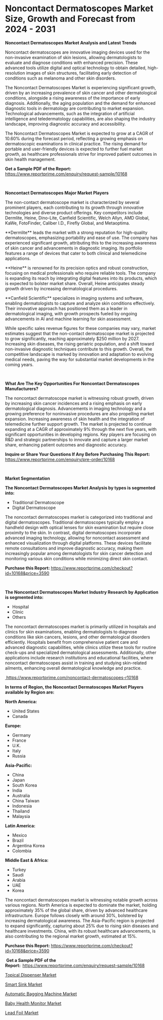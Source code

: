 <p><h1>Noncontact Dermatoscopes Market Size, Growth and Forecast from 2024 - 2031</h1></p><p><strong>Noncontact Dermatoscopes Market Analysis and Latest Trends</strong></p>
<p><p>Noncontact dermatoscopes are innovative imaging devices used for the non-invasive examination of skin lesions, allowing dermatologists to evaluate and diagnose conditions with enhanced precision. These advanced tools utilize digital and optical technology to obtain detailed, high-resolution images of skin structures, facilitating early detection of conditions such as melanoma and other skin disorders.</p><p>The Noncontact Dermatoscopes Market is experiencing significant growth, driven by an increasing prevalence of skin cancer and other dermatological conditions, alongside a rising awareness of the importance of early diagnosis. Additionally, the aging population and the demand for enhanced diagnostic tools in dermatology are contributing to market expansion. Technological advancements, such as the integration of artificial intelligence and teledermatology capabilities, are also shaping the industry landscape, improving diagnostic accuracy and accessibility.</p><p>The Noncontact Dermatoscopes Market is expected to grow at a CAGR of 10.60% during the forecast period, reflecting a growing emphasis on dermatoscopic examinations in clinical practice. The rising demand for portable and user-friendly devices is expected to further fuel market growth, as healthcare professionals strive for improved patient outcomes in skin health management.</p></p>
<p><strong>Get a Sample PDF of the Report:&nbsp;</strong> <a href="https://www.reportprime.com/enquiry/request-sample/10168">https://www.reportprime.com/enquiry/request-sample/10168</a></p>
<p>&nbsp;</p>
<p><strong>Noncontact Dermatoscopes Major Market Players</strong></p>
<p><p>The non-contact dermatoscope market is characterized by several prominent players, each contributing to its growth through innovative technologies and diverse product offerings. Key competitors include Dermlite, Heine, Dino-Lite, Canfield Scientific, Welch Allyn, AMD Global, KaWe, FotoFinder, Caliber I.D., Firefly Global, and Metaoptima.</p><p>**Dermlite** leads the market with a strong reputation for high-quality dermatoscopes, emphasizing portability and ease of use. The company has experienced significant growth, attributing this to the increasing awareness of skin cancer and advancements in diagnostic imaging. Its portfolio features a range of devices that cater to both clinical and telemedicine applications.</p><p>**Heine** is renowned for its precision optics and robust construction, focusing on medical professionals who require reliable tools. The company is expanding its reach by integrating digital features into its products, which is expected to bolster market share. Overall, Heine anticipates steady growth driven by increasing dermatological procedures.</p><p>**Canfield Scientific** specializes in imaging systems and software, enabling dermatologists to capture and analyze skin conditions effectively. Their innovative approach has positioned them as a leader in dermatological imaging, with growth prospects fueled by ongoing advancements in AI and machine learning for skin assessment.</p><p>While specific sales revenue figures for these companies may vary, market estimates suggest that the non-contact dermatoscope market is projected to grow significantly, reaching approximately $250 million by 2027. Increasing skin diseases, the rising geriatric population, and a shift toward non-invasive diagnostic techniques contribute to this growth. Overall, the competitive landscape is marked by innovation and adaptation to evolving medical needs, paving the way for substantial market developments in the coming years.</p></p>
<p>&nbsp;</p>
<p><strong>What Are The Key Opportunities For Noncontact Dermatoscopes Manufacturers?</strong></p>
<p><p>The noncontact dermatoscope market is witnessing robust growth, driven by increasing skin cancer incidences and a rising emphasis on early dermatological diagnosis. Advancements in imaging technology and a growing preference for noninvasive procedures are also propelling market expansion. Increasing awareness of skin health and the integration of telemedicine further support growth. The market is projected to continue expanding at a CAGR of approximately 9% through the next five years, with significant opportunities in developing regions. Key players are focusing on R&D and strategic partnerships to innovate and capture a larger market share, enhancing patient outcomes and diagnostic accuracy.</p></p>
<p><strong>Inquire or Share Your Questions If Any Before Purchasing This Report:</strong> <a href="https://www.reportprime.com/enquiry/pre-order/10168">https://www.reportprime.com/enquiry/pre-order/10168</a></p>
<p>&nbsp;</p>
<p><strong>Market Segmentation</strong></p>
<p><strong>The Noncontact Dermatoscopes Market Analysis by types is segmented into:</strong></p>
<p><ul><li>Traditional Dermatoscope</li><li>Digital Dermatoscope</li></ul></p>
<p><p>The noncontact dermatoscopes market is categorized into traditional and digital dermatoscopes. Traditional dermatoscopes typically employ a handheld design with optical lenses for skin examination but require close proximity to the skin. In contrast, digital dermatoscopes incorporate advanced imaging technology, allowing for noncontact assessment and enhanced visualization through digital platforms. These devices facilitate remote consultations and improve diagnostic accuracy, making them increasingly popular among dermatologists for skin cancer detection and monitoring various skin conditions while minimizing direct skin contact.</p></p>
<p><strong>Purchase this Report:&nbsp;</strong><a href="https://www.reportprime.com/checkout?id=10168&price=3590">https://www.reportprime.com/checkout?id=10168&price=3590</a></p>
<p>&nbsp;</p>
<p><strong>The Noncontact Dermatoscopes Market Industry Research by Application is segmented into:</strong></p>
<p><ul><li>Hospital</li><li>Clinic</li><li>Others</li></ul></p>
<p><p>The noncontact dermatoscopes market is primarily utilized in hospitals and clinics for skin examinations, enabling dermatologists to diagnose conditions like skin cancers, lesions, and other dermatological disorders efficiently. Hospitals benefit from comprehensive patient care and advanced diagnostic capabilities, while clinics utilize these tools for routine check-ups and specialized dermatological assessments. Additionally, other applications include research institutions and educational facilities, where noncontact dermatoscopes assist in training and studying skin-related ailments, enhancing overall dermatological knowledge and practice.</p></p>
<p><a href="https://www.reportprime.com/noncontact-dermatoscopes-r10168">&nbsp;https://www.reportprime.com/noncontact-dermatoscopes-r10168</a></p>
<p><strong>In terms of Region, the Noncontact Dermatoscopes Market Players available by Region are:</strong></p>
<p>
    <p> <strong> North America: </strong>
        <ul>
            <li>United States</li>
            <li>Canada</li>
        </ul>
        </p> 
    <p> <strong> Europe: </strong>
        <ul>
            <li>Germany</li>
            <li>France</li>
            <li>U.K.</li>
            <li>Italy</li>
            <li>Russia</li>
        </ul>
        </p> 
    <p> <strong> Asia-Pacific: </strong>
        <ul>
            <li>China</li>
            <li>Japan</li>
            <li>South Korea</li>
            <li>India</li>
            <li>Australia</li>
            <li>China Taiwan</li>
            <li>Indonesia</li>
            <li>Thailand</li>
            <li>Malaysia</li>
        </ul>
        </p> 
    <p> <strong> Latin America: </strong>
        <ul>
            <li>Mexico</li>
            <li>Brazil</li>
            <li>Argentina Korea</li>
            <li>Colombia</li>
        </ul>
        </p> 
    <p> <strong> Middle East & Africa: </strong>
        <ul>
            <li>Turkey</li>
            <li>Saudi</li>
            <li>Arabia</li>
            <li>UAE</li>
            <li>Korea</li>
        </ul>
    </p>
    </p>
<p><p>The noncontact dermatoscopes market is witnessing notable growth across various regions. North America is expected to dominate the market, holding approximately 35% of the global share, driven by advanced healthcare infrastructure. Europe follows closely with around 30%, bolstered by increasing dermatological awareness. The Asia-Pacific region is projected to expand significantly, capturing about 25% due to rising skin diseases and healthcare investments. China, with its robust healthcare advancements, is also contributing to the regional market growth, estimated at 15%.</p></p>
<p><strong>Purchase this Report: </strong><a href="https://www.reportprime.com/checkout?id=10168&price=3590">https://www.reportprime.com/checkout?id=10168&price=3590</a></p>
<p>&nbsp;<strong>Get a Sample PDF of the Report:&nbsp;&nbsp;</strong><a href="https://www.reportprime.com/enquiry/request-sample/10168">https://www.reportprime.com/enquiry/request-sample/10168</a></p>
<p><strong></strong></p>
<p><p><a href="https://medium.com/@sjdhshjc2456654/the-market-for-topical-dispenser-market-is-examined-in-this-report-along-with-the-factors-that-110c61ce2ca6">Topical Dispenser Market</a></p><p><a href="https://issuu.com/reportprime-2/docs/smart-sink-market-size-2030.pptx_87a6b25241138d">Smart Sink Market</a></p><p><a href="https://issuu.com/reportprime-2/docs/automatic-bagging-machine-market-si_21b3705c782260">Automatic Bagging Machine Market</a></p><p><a href="https://medium.com/@sjdhshjc2456654/the-baby-health-monitor-market-prioritizes-cost-control-and-efficiency-enhancement-fae6905c1215">Baby Health Monitor Market</a></p><p><a href="https://www.linkedin.com/pulse/analyzing-key-drivers-lead-foil-market-trends-future-outlook-0kiac?trackingId=ft2Pu52hRn6DdxifC%2B%2FnTw%3D%3D">Lead Foil Market</a></p></p>